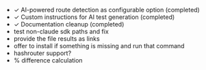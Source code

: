 - ✓ AI-powered route detection as configurable option (completed)
- ✓ Custom instructions for AI test generation (completed)
- ✓ Documentation cleanup (completed)
- test non-claude sdk paths and fix
- provide the file results as links
- offer to install if something is missing and run that command
- hashrouter support?
- % difference calculation


